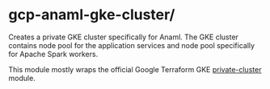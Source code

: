 # gcp-anaml-gke-cluster/

Creates a private GKE cluster specifically for Anaml. The GKE cluster contains node pool for the application services and node pool specifically for Apache Spark workers.

This module mostly wraps the official Google Terraform GKE [private-cluster](https://registry.terraform.io/modules/terraform-google-modules/kubernetes-engine/google/21.1.0/submodules/private-cluster) module.
